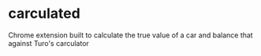 # carculated
Chrome extension built to calculate the true value of a car and balance that against Turo's carculator
